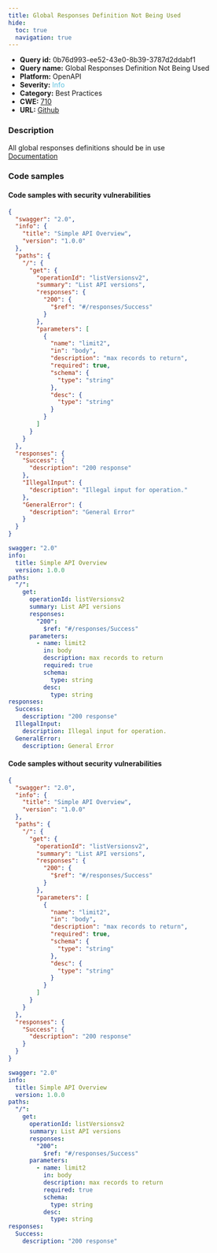 ```yaml
---
title: Global Responses Definition Not Being Used
hide:
  toc: true
  navigation: true
---
```


<style>
  .highlight .hll {
    background-color: #ff171742;
  }
  .md-content {
    max-width: 1100px;
    margin: 0 auto;
  }
</style>

-   **Query id:** 0b76d993-ee52-43e0-8b39-3787d2ddabf1
-   **Query name:** Global Responses Definition Not Being Used
-   **Platform:** OpenAPI
-   **Severity:** <span style="color:#5bc0de">Info</span>
-   **Category:** Best Practices
-   **CWE:** <a href="https://cwe.mitre.org/data/definitions/710.html" onclick="newWindowOpenerSafe(event, 'https://cwe.mitre.org/data/definitions/710.html')">710</a>
-   **URL:** [Github](https://github.com/Checkmarx/kics/tree/master/assets/queries/openAPI/2.0/unused_response_definition)

### Description
All global responses definitions should be in use<br>
[Documentation](https://swagger.io/specification/v2/#responsesDefinitionsObject)

### Code samples
#### Code samples with security vulnerabilities
```json title="Positive test num. 1 - json file" hl_lines="41 38"
{
  "swagger": "2.0",
  "info": {
    "title": "Simple API Overview",
    "version": "1.0.0"
  },
  "paths": {
    "/": {
      "get": {
        "operationId": "listVersionsv2",
        "summary": "List API versions",
        "responses": {
          "200": {
            "$ref": "#/responses/Success"
          }
        },
        "parameters": [
          {
            "name": "limit2",
            "in": "body",
            "description": "max records to return",
            "required": true,
            "schema": {
              "type": "string"
            },
            "desc": {
              "type": "string"
            }
          }
        ]
      }
    }
  },
  "responses": {
    "Success": {
      "description": "200 response"
    },
    "IllegalInput": {
      "description": "Illegal input for operation."
    },
    "GeneralError": {
      "description": "General Error"
    }
  }
}

```
```yaml title="Positive test num. 2 - yaml file" hl_lines="25 27"
swagger: "2.0"
info:
  title: Simple API Overview
  version: 1.0.0
paths:
  "/":
    get:
      operationId: listVersionsv2
      summary: List API versions
      responses:
        "200":
          $ref: "#/responses/Success"
      parameters:
        - name: limit2
          in: body
          description: max records to return
          required: true
          schema:
            type: string
          desc:
            type: string
responses:
  Success:
    description: "200 response"
  IllegalInput:
    description: Illegal input for operation.
  GeneralError:
    description: General Error

```


#### Code samples without security vulnerabilities
```json title="Negative test num. 1 - json file"
{
  "swagger": "2.0",
  "info": {
    "title": "Simple API Overview",
    "version": "1.0.0"
  },
  "paths": {
    "/": {
      "get": {
        "operationId": "listVersionsv2",
        "summary": "List API versions",
        "responses": {
          "200": {
            "$ref": "#/responses/Success"
          }
        },
        "parameters": [
          {
            "name": "limit2",
            "in": "body",
            "description": "max records to return",
            "required": true,
            "schema": {
              "type": "string"
            },
            "desc": {
              "type": "string"
            }
          }
        ]
      }
    }
  },
  "responses": {
    "Success": {
      "description": "200 response"
    }
  }
}

```
```yaml title="Negative test num. 2 - yaml file"
swagger: "2.0"
info:
  title: Simple API Overview
  version: 1.0.0
paths:
  "/":
    get:
      operationId: listVersionsv2
      summary: List API versions
      responses:
        "200":
          $ref: "#/responses/Success"
      parameters:
        - name: limit2
          in: body
          description: max records to return
          required: true
          schema:
            type: string
          desc:
            type: string
responses:
  Success:
    description: "200 response"

```
